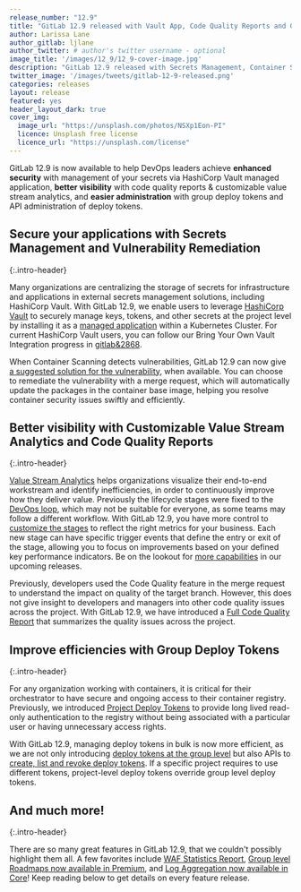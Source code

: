 ```yaml
---
release_number: "12.9"
title: "GitLab 12.9 released with Vault App, Code Quality Reports and Group Deploy Tokens"
author: Larissa Lane
author_gitlab: ljlane
author_twitter: # author's twitter username - optional
image_title: '/images/12_9/12_9-cover-image.jpg'
description: "GitLab 12.9 released with Secrets Management, Container Scanning Vulnerability Remediation, Customizable Cycle Analytics, Full Code Quality Reports, Group Deploy Tokens and much more!"
twitter_image: '/images/tweets/gitlab-12-9-released.png'
categories: releases
layout: release
featured: yes
header_layout_dark: true
cover_img:
  image_url: "https://unsplash.com/photos/NSXp1Eon-PI"
  licence: Unsplash free license
  licence_url: "https://unsplash.com/license"
---
```


GitLab 12.9 is now available to help DevOps leaders achieve **enhanced security** with management of your secrets via HashiCorp Vault managed application, **better visibility** with code quality reports & customizable value stream analytics, and **easier administration** with group deploy tokens and API administration of deploy tokens.

## Secure your applications with Secrets Management and Vulnerability Remediation
{:.intro-header}

Many organizations are centralizing the storage of secrets for infrastructure and applications in external secrets management solutions, including HashiCorp Vault. With GitLab 12.9, we enable users to leverage [HashiCorp Vault](https://www.vaultproject.io/) to securely manage keys, tokens, and other secrets at the project level by installing it as a [managed application](#hashicorp-vault-gitlab-cicd-managed-application) within a Kubernetes Cluster. For current HashiCorp Vault users, you can follow our Bring Your Own Vault Integration progress in [gitlab&2868](https://gitlab.com/groups/gitlab-org/-/epics/2868). 

When Container Scanning detects vulnerabilities, GitLab 12.9 can now give [a suggested solution for the vulnerability](#suggested-solution-for-container-scanning), when available. You can choose to remediate the vulnerability with a merge request, which will automatically update the packages in the container base image, helping you resolve container security issues swiftly and efficiently.

## Better visibility with Customizable Value Stream Analytics and Code Quality Reports
{:.intro-header}

[Value Stream Analytics](/solutions/value-stream-management/) helps organizations visualize their end-to-end workstream and identify inefficiencies, in order to continuously improve how they deliver value. Previously the lifecycle stages were fixed to the [DevOps loop](https://about.gitlab.com/stages-devops-lifecycle/), which may not be suitable for everyone, as some teams may follow a different workflow. With GitLab 12.9, you have more control to [customize the stages](#customizable-value-stream-analytics) to reflect the right metrics for your business. Each new stage can have specific trigger events that define the entry or exit of the stage, allowing you to focus on improvements based on your defined key performance indicators. Be on the lookout for [more capabilities](/direction/plan/value_stream_management/) in our upcoming releases.

Previously, developers used the Code Quality feature in the merge request to understand the impact on quality of the target branch. However, this does not give insight to developers and managers into other code quality issues across the project. With GitLab 12.9, we have introduced a [Full Code Quality Report](#full-code-quality-report) that summarizes the quality issues across the project.

## Improve efficiencies with Group Deploy Tokens
{:.intro-header}

For any organization working with containers, it is critical for their orchestrator to have secure and ongoing access to their container registry. Previously, we introduced [Project Deploy Tokens](https://docs.gitlab.com/ee/user/project/deploy_tokens/) to provide long lived read-only authentication to the registry without being associated with a particular user or having unnecessary access rights.

With GitLab 12.9, managing deploy tokens in bulk is now more efficient, as we are not only introducing [deploy tokens at the group level](#group-deploy-tokens) but also APIs to [create, list and revoke deploy tokens](https://docs.gitlab.com/ee/api/deploy_tokens.html). If a specific project requires to use different tokens, project-level deploy tokens override group level deploy tokens.

## And much more!
{:.intro-header}

There are so many great features in GitLab 12.9, that we couldn't possibly highlight them all. A few favorites include [WAF Statistics Report](#web-application-firewall-waf-statistics-reporting), [Group level Roadmaps now available in Premium](#group-level-roadmap-now-available-in-premium), and [Log Aggregation now available in Core](#log-aggregation-in-core)! Keep reading below to get details on every feature release.
